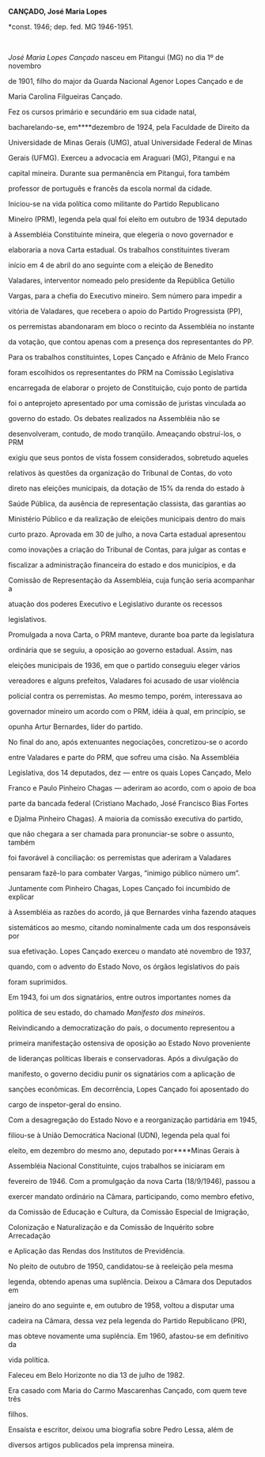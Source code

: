 **CANÇADO, José Maria Lopes**



\*const. 1946; dep. fed. MG 1946-1951.



 



*José Maria Lopes Cançado* nasceu em Pitangui (MG) no dia 1º de novembro

de 1901, filho do major da Guarda Nacional Agenor Lopes Cançado e de

Maria Carolina Filgueiras Cançado.



Fez os cursos primário e secundário em sua cidade natal,

bacharelando-se, em****dezembro de 1924, pela Faculdade de Direito da

Universidade de Minas Gerais (UMG), atual Universidade Federal de Minas

Gerais (UFMG). Exerceu a advocacia em Araguari (MG), Pitangui e na

capital mineira. Durante sua permanência em Pitangui, fora também

professor de português e francês da escola normal da cidade.



Iniciou-se na vida política como militante do Partido Republicano

Mineiro (PRM), legenda pela qual foi eleito em outubro de 1934 deputado

à Assembléia Constituinte mineira, que elegeria o novo governador e

elaboraria a nova Carta estadual. Os trabalhos constituintes tiveram

início em 4 de abril do ano seguinte com a eleição de Benedito

Valadares, interventor nomeado pelo presidente da República Getúlio

Vargas, para a chefia do Executivo mineiro. Sem número para impedir a

vitória de Valadares, que recebera o apoio do Partido Progressista (PP),

os perremistas abandonaram em bloco o recinto da Assembléia no instante

da votação, que contou apenas com a presença dos representantes do PP.



Para os trabalhos constituintes, Lopes Cançado e Afrânio de Melo Franco

foram escolhidos os representantes do PRM na Comissão Legislativa

encarregada de elaborar o projeto de Constituição, cujo ponto de partida

foi o anteprojeto apresentado por uma comissão de juristas vinculada ao

governo do estado. Os debates realizados na Assembléia não se

desenvolveram, contudo, de modo tranqüilo. Ameaçando obstruí-los, o PRM

exigiu que seus pontos de vista fossem considerados, sobretudo aqueles

relativos às questões da organização do Tribunal de Contas, do voto

direto nas eleições municipais, da dotação de 15% da renda do estado à

Saúde Pública, da ausência de representação classista, das garantias ao

Ministério Público e da realização de eleições municipais dentro do mais

curto prazo. Aprovada em 30 de julho, a nova Carta estadual apresentou

como inovações a criação do Tribunal de Contas, para julgar as contas e

fiscalizar a administração financeira do estado e dos municípios, e da

Comissão de Representação da Assembléia, cuja função seria acompanhar a

atuação dos poderes Executivo e Legislativo durante os recessos

legislativos.



Promulgada a nova Carta, o PRM manteve, durante boa parte da legislatura

ordinária que se seguiu, a oposição ao governo estadual. Assim, nas

eleições municipais de 1936, em que o partido conseguiu eleger vários

vereadores e alguns prefeitos, Valadares foi acusado de usar violência

policial contra os perremistas. Ao mesmo tempo, porém, interessava ao

governador mineiro um acordo com o PRM, idéia à qual, em princípio, se

opunha Artur Bernardes, líder do partido.



No final do ano, após extenuantes negociações, concretizou-se o acordo

entre Valadares e parte do PRM, que sofreu uma cisão. Na Assembléia

Legislativa, dos 14 deputados, dez — entre os quais Lopes Cançado, Melo

Franco e Paulo Pinheiro Chagas — aderiram ao acordo, com o apoio de boa

parte da bancada federal (Cristiano Machado, José Francisco Bias Fortes

e Djalma Pinheiro Chagas). A maioria da comissão executiva do partido,

que não chegara a ser chamada para pronunciar-se sobre o assunto, também

foi favorável à conciliação: os perremistas que aderiram a Valadares

pensaram fazê-lo para combater Vargas, “inimigo público número um”.

Juntamente com Pinheiro Chagas, Lopes Cançado foi incumbido de explicar

à Assembléia as razões do acordo, já que Bernardes vinha fazendo ataques

sistemáticos ao mesmo, citando nominalmente cada um dos responsáveis por

sua efetivação. Lopes Cançado exerceu o mandato até novembro de 1937,

quando, com o advento do Estado Novo, os órgãos legislativos do país

foram suprimidos.



Em 1943, foi um dos signatários, entre outros importantes nomes da

política de seu estado, do chamado *Manifesto dos mineiros*.

Reivindicando a democratização do país, o documento representou a

primeira manifestação ostensiva de oposição ao Estado Novo proveniente

de lideranças políticas liberais e conservadoras. Após a divulgação do

manifesto, o governo decidiu punir os signatários com a aplicação de

sanções econômicas. Em decorrência, Lopes Cançado foi aposentado do

cargo de inspetor-geral do ensino.



Com a desagregação do Estado Novo e a reorganização partidária em 1945,

filiou-se à União Democrática Nacional (UDN), legenda pela qual foi

eleito, em dezembro do mesmo ano, deputado por****Minas Gerais à

Assembléia Nacional Constituinte, cujos trabalhos se iniciaram em

fevereiro de 1946. Com a promulgação da nova Carta (18/9/1946), passou a

exercer mandato ordinário na Câmara, participando, como membro efetivo,

da Comissão de Educação e Cultura, da Comissão Especial de Imigração,

Colonização e Naturalização e da Comissão de Inquérito sobre Arrecadação

e Aplicação das Rendas dos Institutos de Previdência.



No pleito de outubro de 1950, candidatou-se à reeleição pela mesma

legenda, obtendo apenas uma suplência. Deixou a Câmara dos Deputados em

janeiro do ano seguinte e, em outubro de 1958, voltou a disputar uma

cadeira na Câmara, dessa vez pela legenda do Partido Republicano (PR),

mas obteve novamente uma suplência. Em 1960, afastou-se em definitivo da

vida política.



Faleceu em Belo Horizonte no dia 13 de julho de 1982.



Era casado com Maria do Carmo Mascarenhas Cançado, com quem teve três

filhos.



Ensaísta e escritor, deixou uma biografia sobre Pedro Lessa, além de

diversos artigos publicados pela imprensa mineira.



 



 




